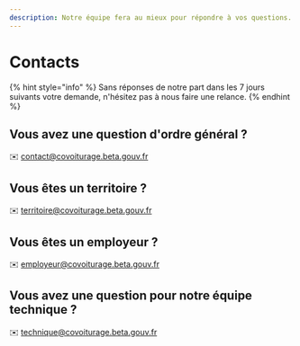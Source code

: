 ```yaml
---
description: Notre équipe fera au mieux pour répondre à vos questions.
---
```


# Contacts

{% hint style="info" %}
Sans réponses de notre part dans les 7 jours suivants votre demande, n'hésitez pas à nous faire une relance.
{% endhint %}

## Vous avez une question d'ordre général ?

✉️ contact@covoiturage.beta.gouv.fr

## Vous êtes un territoire ? 

✉️ territoire@covoiturage.beta.gouv.fr

## Vous êtes un employeur ?

✉️ employeur@covoiturage.beta.gouv.fr

## Vous avez une question pour notre équipe technique ? 

✉️ technique@covoiturage.beta.gouv.fr

